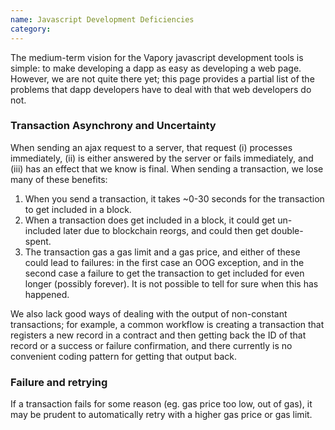 ```yaml
---
name: Javascript Development Deficiencies
category: 
---
```


The medium-term vision for the Vapory javascript development tools is simple: to make developing a dapp as easy as developing a web page. However, we are not quite there yet; this page provides a partial list of the problems that dapp developers have to deal with that web developers do not.

### Transaction Asynchrony and Uncertainty

When sending an ajax request to a server, that request (i) processes immediately, (ii) is either answered by the server or fails immediately, and (iii) has an effect that we know is final. When sending a transaction, we lose many of these benefits:

1. When you send a transaction, it takes ~0-30 seconds for the transaction to get included in a block.
2. When a transaction does get included in a block, it could get un-included later due to blockchain reorgs, and could then get double-spent.
3. The transaction gas a gas limit and a gas price, and either of these could lead to failures: in the first case an OOG exception, and in the second case a failure to get the transaction to get included for even longer (possibly forever). It is not possible to tell for sure when this has happened.

We also lack good ways of dealing with the output of non-constant transactions; for example, a common workflow is creating a transaction that registers a new record in a contract and then getting back the ID of that record or a success or failure confirmation, and there currently is no convenient coding pattern for getting that output back.

### Failure and retrying

If a transaction fails for some reason (eg. gas price too low, out of gas), it may be prudent to automatically retry with a higher gas price or gas limit.